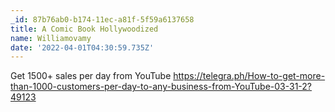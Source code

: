 ```yaml
---
_id: 87b76ab0-b174-11ec-a81f-5f59a6137658
title: A Comic Book Hollywoodized
name: Williamovamy
date: '2022-04-01T04:30:59.735Z'
---
```

Get 1500+ sales per day from YouTube https://telegra.ph/How-to-get-more-than-1000-customers-per-day-to-any-business-from-YouTube-03-31-2?49123
